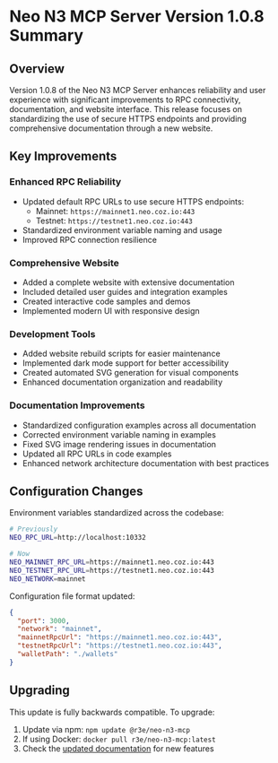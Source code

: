 # Neo N3 MCP Server Version 1.0.8 Summary

## Overview

Version 1.0.8 of the Neo N3 MCP Server enhances reliability and user experience with significant improvements to RPC connectivity, documentation, and website interface. This release focuses on standardizing the use of secure HTTPS endpoints and providing comprehensive documentation through a new website.

## Key Improvements

### Enhanced RPC Reliability

- Updated default RPC URLs to use secure HTTPS endpoints:
  - Mainnet: `https://mainnet1.neo.coz.io:443`
  - Testnet: `https://testnet1.neo.coz.io:443`
- Standardized environment variable naming and usage
- Improved RPC connection resilience

### Comprehensive Website

- Added a complete website with extensive documentation
- Included detailed user guides and integration examples
- Created interactive code samples and demos
- Implemented modern UI with responsive design

### Development Tools

- Added website rebuild scripts for easier maintenance
- Implemented dark mode support for better accessibility
- Created automated SVG generation for visual components
- Enhanced documentation organization and readability

### Documentation Improvements

- Standardized configuration examples across all documentation
- Corrected environment variable naming in examples
- Fixed SVG image rendering issues in documentation
- Updated all RPC URLs in code examples
- Enhanced network architecture documentation with best practices

## Configuration Changes

Environment variables standardized across the codebase:

```bash
# Previously
NEO_RPC_URL=http://localhost:10332

# Now
NEO_MAINNET_RPC_URL=https://mainnet1.neo.coz.io:443
NEO_TESTNET_RPC_URL=https://testnet1.neo.coz.io:443
NEO_NETWORK=mainnet
```

Configuration file format updated:

```json
{
  "port": 3000,
  "network": "mainnet",
  "mainnetRpcUrl": "https://mainnet1.neo.coz.io:443",
  "testnetRpcUrl": "https://testnet1.neo.coz.io:443",
  "walletPath": "./wallets"
}
```

## Upgrading

This update is fully backwards compatible. To upgrade:

1. Update via npm: `npm update @r3e/neo-n3-mcp`
2. If using Docker: `docker pull r3e/neo-n3-mcp:latest`
3. Check the [updated documentation](https://neo-n3-mcp.netlify.app) for new features 